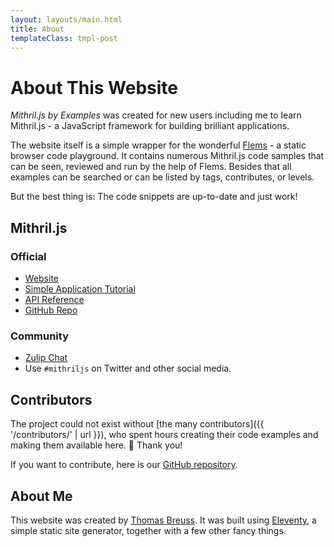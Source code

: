 ```yaml
---
layout: layouts/main.html
title: About
templateClass: tmpl-post
---
```


# About This Website

*Mithril.js by Examples* was created for new users including me to learn Mithril.js - a JavaScript framework for building brilliant applications.

The website itself is a simple wrapper for the wonderful [Flems](https://flems.io) - a static browser code playground.
It contains numerous Mithril.js code samples that can be seen, reviewed and run by the help of Flems.
Besides that all examples can be searched or can be listed by tags, contributes, or levels.

But the best thing is: The code snippets are up-to-date and just work!


## Mithril.js

### Official

- [Website](https://mithril.js.org)
- [Simple Application Tutorial](https://mithril.js.org/simple-application.html)
- [API Reference](https://mithril.js.org/api.html)
- [GitHub Repo](https://github.com/MithrilJS/mithril.js)

### Community

- [Zulip Chat](https://mithril.zulipchat.com)
- Use `#mithriljs` on Twitter and other social media.

## Contributors

The project could not exist without [the many contributors]({{ '/contributors/' | url }}), who spent hours creating their code examples and making them available here. 🙏 Thank you!

If you want to contribute, here is our [GitHub repository](https://github.com/tbreuss/mithril-by-examples).

## About Me

This website was created by [Thomas Breuss](https://github.com/tbreuss).
It was built using [Eleventy](https://www.11ty.dev), a simple static site generator, together with a few other fancy things.
